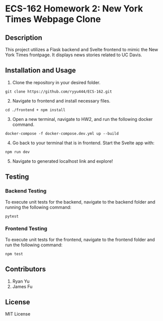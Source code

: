 # ECS-162 Homework 2: New York Times Webpage Clone

## Description
This project utilizes a Flask backend and Svelte frontend to mimic the New York Times frontpage. It displays news stories related to UC Davis.

## Installation and Usage
1. Clone the repository in your desired folder.
```
git clone https://github.com/ryyu444/ECS-162.git
```
2. Navigate to frontend and install necessary files.
```
cd ./frontend + npm install
```
3. Open a new terminal, navigate to HW2, and run the following docker command.
```
docker-compose -f docker-compose.dev.yml up --build
```
4. Go back to your terminal that is in frontend. Start the Svelte app with:
```
npm run dev
```
5. Navigate to generated localhost link and explore!

## Testing
### Backend Testing
To execute unit tests for the backend, navigate to the backend folder and running the following command:
```
pytest
```
### Frontend Testing
To execute unit tests for the frontend, navigate to the frontend folder and run the following command:
```
npm test
```

## Contributors
1. Ryan Yu 
2. James Fu

## License
MIT License